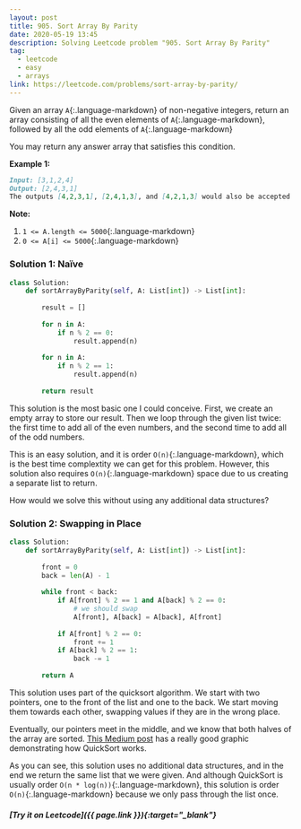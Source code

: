 ```yaml
---
layout: post
title: 905. Sort Array By Parity
date: 2020-05-19 13:45
description: Solving Leetcode problem "905. Sort Array By Parity"
tag:
  - leetcode
  - easy
  - arrays
link: https://leetcode.com/problems/sort-array-by-parity/
---
```


Given an array `A`{:.language-markdown} of non-negative integers, return an array consisting of all the even elements of `A`{:.language-markdown}, followed by all the odd elements of `A`{:.language-markdown}

You may return any answer array that satisfies this condition.

 

**Example 1:**

```markdown
Input: [3,1,2,4]
Output: [2,4,3,1]
The outputs [4,2,3,1], [2,4,1,3], and [4,2,1,3] would also be accepted.
```

 

**Note:**

1. `1 <= A.length <= 5000`{:.language-markdown}
2. `0 <= A[i] <= 5000`{:.language-markdown}



### Solution 1: Naïve

```python
class Solution:
    def sortArrayByParity(self, A: List[int]) -> List[int]:
        
        result = []
        
        for n in A:
            if n % 2 == 0:
                result.append(n)
                
        for n in A:
            if n % 2 == 1:
                result.append(n)
                
        return result
```

This solution is the most basic one I could conceive. First, we create an empty array to store our result. Then we loop through the given list twice: the first time to add all of the even numbers, and the second time to add all of the odd numbers.

This is an easy solution, and it is order `O(n)`{:.language-markdown}, which is the best time complextity we can get for this problem. However, this solution also requires `O(n)`{:.language-markdown} space due to us creating a separate list to return.

How would we solve this without using any additional data structures?

### Solution 2: Swapping in Place

```python
class Solution:
    def sortArrayByParity(self, A: List[int]) -> List[int]:
        
        front = 0
        back = len(A) - 1
        
        while front < back:
            if A[front] % 2 == 1 and A[back] % 2 == 0:
                # we should swap
                A[front], A[back] = A[back], A[front]
                
            if A[front] % 2 == 0:
                front += 1
            if A[back] % 2 == 1:
                back -= 1
                
        return A
```

This solution uses part of the quicksort algorithm. We start with two pointers, one to the front of the list and one to the back. We start moving them towards each other, swapping values if they are in the wrong place.

Eventually, our pointers meet in the middle, and we know that both halves of the array are sorted. [This Medium post](https://medium.com/karuna-sehgal/a-quick-explanation-of-quick-sort-7d8e2563629b) has a really good graphic demonstrating how QuickSort works.

As you can see, this solution uses no additional data structures, and in the end we return the same list that we were given. And although QuickSort is usually order `O(n * log(n))`{:.language-markdown}, this solution is order `O(n)`{:.language-markdown} because we only pass through the list once.



##### [Try it on Leetcode]({{ page.link }}){:target="_blank"}